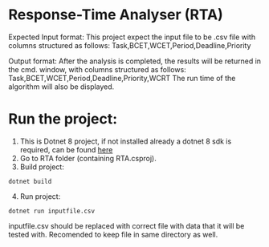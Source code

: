 # Response-Time Analyser (RTA)

Expected Input format:
This project expect the input file to be .csv file with columns structured as follows: Task,BCET,WCET,Period,Deadline,Priority

Output format:
After the analysis is completed, the results will be returned in the cmd. window, with columns structured as follows: Task,BCET,WCET,Period,Deadline,Priority,WCRT
The run time of the algorithm will also be displayed.
# Run the project:

1. This is Dotnet 8 project, if not installed already a dotnet 8 sdk is required, can be found [here](https://dotnet.microsoft.com/en-us/download)
2. Go to RTA folder (containing RTA.csproj).
3. Build project:

```console
dotnet build
```

4. Run project:

```console
dotnet run inputfile.csv
```

inputfile.csv should be replaced with correct file with data that it will be tested with. Recomended to keep file in same directory as well.
